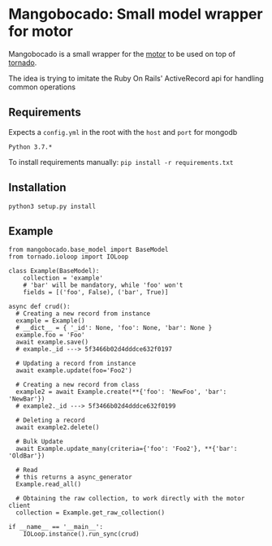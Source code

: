 # Mangobocado: Small model wrapper for motor

Mangobocado is a small wrapper for the [motor](https://github.com/mongodb/motor) to be used on top of [tornado](https://github.com/tornadoweb/tornado).

The idea is trying to imitate the Ruby On Rails' ActiveRecord api for handling common operations

## Requirements

Expects a `config.yml` in the root with the `host` and `port` for mongodb

`Python 3.7.*`

To install requirements manually: `pip install -r requirements.txt`

## Installation

`python3 setup.py install`

## Example

```
from mangobocado.base_model import BaseModel
from tornado.ioloop import IOLoop

class Example(BaseModel):
    collection = 'example'
    # 'bar' will be mandatory, while 'foo' won't
    fields = [('foo', False), ('bar', True)]

async def crud():
  # Creating a new record from instance
  example = Example()
  # __dict__ = { '_id': None, 'foo': None, 'bar': None }
  example.foo = 'Foo'
  await example.save()
  # example._id ---> 5f3466b02d4dddce632f0197  

  # Updating a record from instance
  await example.update(foo='Foo2')

  # Creating a new record from class
  example2 = await Example.create(**{'foo': 'NewFoo', 'bar': 'NewBar'})
  # example2._id ---> 5f3466b02d4dddce632f0199

  # Deleting a record
  await example2.delete()

  # Bulk Update
  await Example.update_many(criteria={'foo': 'Foo2'}, **{'bar': 'OldBar'})

  # Read
  # this returns a async_generator
  Example.read_all()

  # Obtaining the raw collection, to work directly with the motor client
  collection = Example.get_raw_collection()

if __name__ == '__main__':
    IOLoop.instance().run_sync(crud)
```

